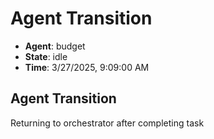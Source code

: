 # Agent Transition

- **Agent**: budget
- **State**: idle
- **Time**: 3/27/2025, 9:09:00 AM

## Agent Transition

Returning to orchestrator after completing task

